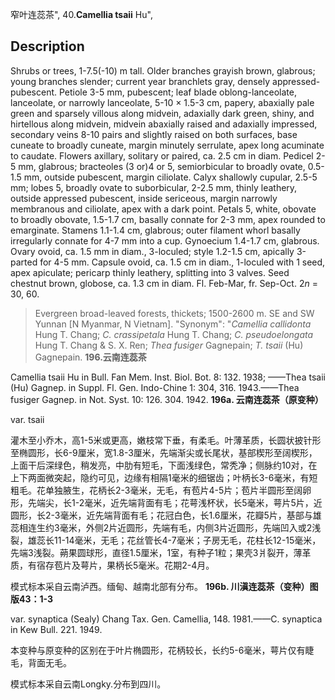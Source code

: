 窄叶连蕊茶",
40.**Camellia tsaii** Hu",

## Description
Shrubs or trees, 1-7.5(-10) m tall. Older branches grayish brown, glabrous; young branches slender; current year branchlets gray, densely appressed-pubescent. Petiole 3-5 mm, pubescent; leaf blade oblong-lanceolate, lanceolate, or narrowly lanceolate, 5-10 × 1.5-3 cm, papery, abaxially pale green and sparsely villous along midvein, adaxially dark green, shiny, and hirtellous along midvein, midvein abaxially raised and adaxially impressed, secondary veins 8-10 pairs and slightly raised on both surfaces, base cuneate to broadly cuneate, margin minutely serrulate, apex long acuminate to caudate. Flowers axillary, solitary or paired, ca. 2.5 cm in diam. Pedicel 2-5 mm, glabrous; bracteoles (3 or)4 or 5, semiorbicular to broadly ovate, 0.5-1.5 mm, outside pubescent, margin ciliolate. Calyx shallowly cupular, 2.5-5 mm; lobes 5, broadly ovate to suborbicular, 2-2.5 mm, thinly leathery, outside appressed pubescent, inside sericeous, margin narrowly membranous and ciliolate, apex with a dark point. Petals 5, white, obovate to broadly obovate, 1.5-1.7 cm, basally connate for 2-3 mm, apex rounded to emarginate. Stamens 1.1-1.4 cm, glabrous; outer filament whorl basally irregularly connate for 4-7 mm into a cup. Gynoecium 1.4-1.7 cm, glabrous. Ovary ovoid, ca. 1.5 mm in diam., 3-loculed; style 1.2-1.5 cm, apically 3-parted for 4-5 mm. Capsule ovoid, ca. 1.5 cm in diam., 1-loculed with 1 seed, apex apiculate; pericarp thinly leathery, splitting into 3 valves. Seed chestnut brown, globose, ca. 1.3 cm in diam. Fl. Feb-Mar, fr. Sep-Oct. 2*n* = 30, 60.

> Evergreen broad-leaved forests, thickets; 1500-2600 m. SE and SW Yunnan [N Myanmar, N Vietnam].
  "Synonym": "*Camellia callidonta* Hung T. Chang; *C. crassipetala* Hung T. Chang; *C. pseudoelongata* Hung T. Chang &amp; S. X. Ren; *Thea fusiger* Gagnepain; *T. tsaii* (Hu) Gagnepain.
**196.云南连蕊茶**

Camellia tsaii Hu in Bull. Fan Mem. Inst. Biol. Bot. 8: 132. 1938; ——Thea tsaii (Hu) Gagnep. in Suppl. Fl. Gen. Indo-Chine 1: 304, 316. 1943.——Thea fusiger Gagnep. in Not. Syst. 10: 126. 304. 1942.
**196a. 云南连蕊茶（原变种）**

var. tsaii

灌木至小乔木，高1-5米或更高，嫩枝常下垂，有柔毛。叶薄革质，长圆状披针形至椭圆形，长6-9厘米，宽1.8-3厘米，先端渐尖或长尾状，基部楔形至阔楔形，上面干后深绿色，稍发亮，中肋有短毛，下面浅绿色，常秃净；侧脉约10对，在上下两面微突起，隐约可见，边缘有相隔1毫米的细锯齿；叶柄长3-6毫米，有短粗毛。花单独腋生，花柄长2-3毫米，无毛，有苞片4-5片；苞片半圆形至阔卵形，先端尖，长1-2毫米，近先端背面有毛；花萼浅杯状，长5毫米，萼片5片，近圆形，长2-3毫米，近先端背面有毛；花冠白色，长1.6厘米，花瓣5片，基部与雄蕊相连生约3毫米，外侧2片近圆形，先端有毛，内侧3片近圆形，先端凹入或2浅裂，雄蕊长11-14毫米，无毛；花丝管长4-7毫米；子房无毛，花柱长12-15毫米，先端3浅裂。蒴果圆球形，直径1.5厘米，1室，有种子1粒；果壳3爿裂开，薄革质，有宿存苞片及萼片，果柄长5毫米。花期2-4月。

模式标本采自云南泸西。缅甸、越南北部有分布。
**196b. 川滇连蕊茶（变种）图版43：1-3**

var. synaptica (Sealy) Chang Tax. Gen. Camellia, 148. 1981.——C. synaptica in Kew Bull. 221. 1949.

本变种与原变种的区别在于叶片椭圆形，花柄较长，长约5-6毫米，萼片仅有睫毛，背面无毛。

模式标本采自云南Longky.分布到四川。

